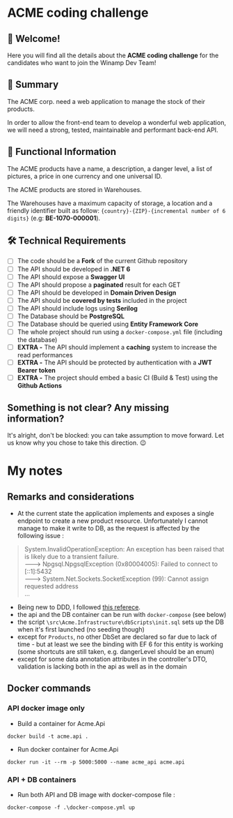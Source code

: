 # ACME coding challenge

## :wave: Welcome!

Here you will find all the details about the **ACME coding challenge** for the candidates who want to join the Winamp Dev Team!

## :blue_book: Summary

The ACME corp. need a web application to manage the stock of their products.

In order to allow the front-end team to develop a wonderful web application, we will need a strong, tested, maintainable and performant back-end API.

## :mag_right: Functional Information

The ACME products have a name, a description, a danger level, a list of pictures, a price in one currency and one universal ID.

The ACME products are stored in Warehouses.

The Warehouses have a maximum capacity of storage, a location and a friendly identifier built as follow: `{country}-{ZIP}-{incremental number of 6 digits}` (e.g: **BE-1070-000001**).

## :hammer_and_wrench: Technical Requirements

- [ ] The code should be a **Fork** of the current Github repository
- [ ] The API should be developed in **.NET 6**
- [ ] The API should expose a **Swagger UI**
- [ ] The API should propose a **paginated** result for each GET
- [ ] The API should be developed in **Domain Driven Design**
- [ ] The API should be **covered by tests** included in the project
- [ ] The API should include logs using **Serilog**
- [ ] The Database should be **PostgreSQL**
- [ ] The Database should be queried using **Entity Framework Core**
- [ ] The whole project should run using a `docker-compose.yml` file (including the database)
- [ ] **EXTRA -** The API should implement a **caching** system to increase the read performances
- [ ] **EXTRA -** The API should be protected by authentication with a **JWT Bearer token**
- [ ] **EXTRA -** The project should embed a basic CI (Build & Test) using the **Github Actions**

## Something is not clear? Any missing information?

It's alright, don't be blocked: you can take assumption to move forward. Let us know why you chose to take this direction. :wink:

# My notes

## Remarks and considerations

- At the current state the application implements and exposes a single endpoint to create a new product resource. Unfortunately I cannot manage to make it write to DB, as the request is affected by the following issue :

>System.InvalidOperationException: An exception has been raised that is likely due to a transient failure.  
---> Npgsql.NpgsqlException (0x80004005): Failed to connect to [::1]:5432  
---> System.Net.Sockets.SocketException (99): Cannot assign requested address  
...

- Being new to DDD, I followed [this referece](https://docs.microsoft.com/en-us/dotnet/architecture/microservices/).
- the api and the DB container can be run with `docker-compose` (see below)
- the script `\src\Acme.Infrastructure\dbScripts\init.sql` sets up the DB when it's first launched (no seeding though)
- except for `Products`, no other DbSet are declared so far due to lack of time - but at least we see the binding with EF 6 for this entity is working (some shortcuts are still taken, e.g. dangerLevel should be an enum)
- except for some data annotation attributes in the controller's DTO, validation is lacking both in the api as well as in the domain

## Docker commands

### API docker image only

- Build a container for Acme.Api

```console
docker build -t acme.api .
```

- Run docker container for Acme.Api

```console
docker run -it --rm -p 5000:5000 --name acme_api acme.api
```

### API + DB containers

- Run both API and DB image with docker-compose file :

```console
docker-compose -f .\docker-compose.yml up
```
